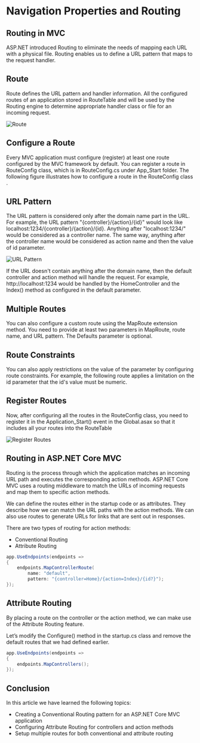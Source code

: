 # Navigation Properties and Routing
## Routing in MVC

ASP.NET introduced Routing to eliminate the needs of mapping each URL with a physical file. Routing enables us to define a URL pattern that maps to the request handler.

## Route

Route defines the URL pattern and handler information. All the configured routes of an application stored in RouteTable and will be used by the Routing engine to determine appropriate handler class or file for an incoming request.

![Route](https://www.tutorialsteacher.com/Content/images/mvc/routing-process.png)

## Configure a Route

Every MVC application must configure (register) at least one route configured by the MVC framework by default. You can register a route in RouteConfig class, which is in RouteConfig.cs under App_Start folder. The following figure illustrates how to configure a route in the RouteConfig class .

## URL Pattern
The URL pattern is considered only after the domain name part in the URL. For example, the URL pattern "{controller}/{action}/{id}" would look like localhost:1234/{controller}/{action}/{id}. Anything after "localhost:1234/" would be considered as a controller name. The same way, anything after the controller name would be considered as action name and then the value of id parameter.

![URL Pattern](https://www.tutorialsteacher.com/Content/images/mvc/url-routing.png)

If the URL doesn't contain anything after the domain name, then the default controller and action method will handle the request. For example, http://localhost:1234 would be handled by the HomeController and the Index() method as configured in the default parameter.

## Multiple Routes
You can also configure a custom route using the MapRoute extension method. You need to provide at least two parameters in MapRoute, route name, and URL pattern. The Defaults parameter is optional.

## Route Constraints
You can also apply restrictions on the value of the parameter by configuring route constraints. For example, the following route applies a limitation on the id parameter that the id's value must be numeric.

## Register Routes
Now, after configuring all the routes in the RouteConfig class, you need to register it in the Application_Start() event in the Global.asax so that it includes all your routes into the RouteTable

![Register Routes](https://www.tutorialsteacher.com/Content/images/mvc/Route-configuration-process.png)

## Routing in ASP.NET Core MVC

Routing is the process through which the application matches an incoming URL path and executes the corresponding action methods. ASP.NET Core MVC uses a routing middleware to match the URLs of incoming requests and map them to specific action methods.

We can define the routes either in the startup code or as attributes. They describe how we can match the URL paths with the action methods. We can also use routes to generate URLs for links that are sent out in responses.

There are two types of routing for action methods:

- Conventional Routing
- Attribute Routing

```C#
app.UseEndpoints(endpoints =>
{
    endpoints.MapControllerRoute(
        name: "default",
        pattern: "{controller=Home}/{action=Index}/{id?}");
});
```

## Attribute Routing
By placing a route on the controller or the action method, we can make use of the Attribute Routing feature.

Let’s modify the Configure() method in the startup.cs class and remove the default routes that we had defined earlier.

 
```C#
app.UseEndpoints(endpoints =>
{
    endpoints.MapControllers();
});
```

## Conclusion
In this article we have learned the following topics:

- Creating a Conventional Routing pattern for an ASP.NET Core MVC application
- Configuring Attribute Routing for controllers and action methods
- Setup multiple routes for both conventional and attribute routing

